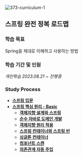 ![373-curriculum-1](https://github.com/Heo-y-y/development-blog/assets/112863029/a53fb208-22d8-4cb5-b6c6-433df19b4101)
## 스프링 완전 정복 로드맵
### 학습 목표
Spring을 제대로 이해하고 사용하는 방법
### 학습 기간 및 인원
*개인학습 2023.08.21 ~ 진행중*
### Study Process
- **[스프링 입문](스프링입문.md)**
- **[스프링 핵심 원리 - Basic](스프링핵심원리기본/README.md)**
  - **[객체지향 설계와 스프링](스프링핵심원리기본/객체지향설계와스프링.md)**
  - **[순수 자바로 도메인 개발](스프링핵심원리기본/순수자바로도메인개발.md)**
  - **[객체지향 원리 적용](스프링핵심원리기본/객체지향원리적용.md)**
  - **[스프링 컨테이너와 스프링 빈](스프링핵심원리기본/스프링컨테이너와스프링빈.md)**
  - **[싱글톤 컨테이너](스프링핵심원리기본/싱글톤컨테이너.md)**
  - **[컴포넌트 스캔](스프링핵심원리기본/컴포넌트스캔.md)**
  - **[의존관계 자동 주입](스프링핵심원리기본/의존관계자동주입.md)**
